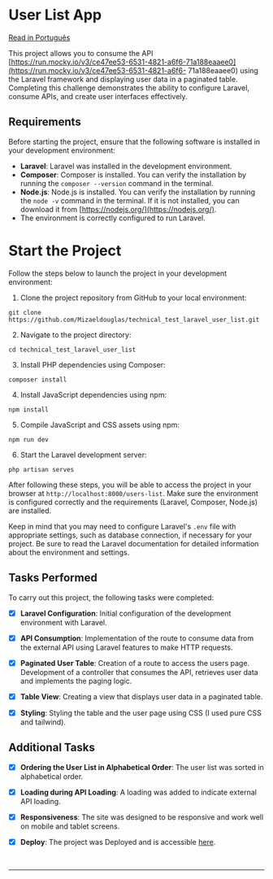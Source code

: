 # User List App
[Read in Português](README_PT.md)
<br>

This project allows you to consume the API [https://run.mocky.io/v3/ce47ee53-6531-4821-a6f6-71a188eaaee0](https://run.mocky.io/v3/ce47ee53-6531-4821-a6f6- 71a188eaaee0) using the Laravel framework and displaying user data in a paginated table. Completing this challenge demonstrates the ability to configure Laravel, consume APIs, and create user interfaces effectively.

## Requirements

Before starting the project, ensure that the following software is installed in your development environment:

- **Laravel**: Laravel was installed in the development environment.
- **Composer**: Composer is installed. You can verify the installation by running the `composer --version` command in the terminal.
- **Node.js**: Node.js is installed. You can verify the installation by running the `node -v` command in the terminal. If it is not installed, you can download it from [https://nodejs.org/](https://nodejs.org/).
- The environment is correctly configured to run Laravel.

# Start the Project

Follow the steps below to launch the project in your development environment:

1. Clone the project repository from GitHub to your local environment:
```
git clone https://github.com/Mizaeldouglas/technical_test_laravel_user_list.git
```

2. Navigate to the project directory:
```
cd technical_test_laravel_user_list
```

3. Install PHP dependencies using Composer:
```
composer install
```

4. Install JavaScript dependencies using npm:
```
npm install
```

5. Compile JavaScript and CSS assets using npm:
```
npm run dev
```

6. Start the Laravel development server:
```
php artisan serves
```

After following these steps, you will be able to access the project in your browser at `http://localhost:8000/users-list`. Make sure the environment is configured correctly and the requirements (Laravel, Composer, Node.js) are installed.

Keep in mind that you may need to configure Laravel's `.env` file with appropriate settings, such as database connection, if necessary for your project. Be sure to read the Laravel documentation for detailed information about the environment and settings.

## Tasks Performed

To carry out this project, the following tasks were completed:

- [x] **Laravel Configuration**: Initial configuration of the development environment with Laravel.

- [x] **API Consumption**: Implementation of the route to consume data from the external API using Laravel features to make HTTP requests.

- [x] **Paginated User Table**: Creation of a route to access the users page. Development of a controller that consumes the API, retrieves user data and implements the paging logic.

- [x] **Table View**: Creating a view that displays user data in a paginated table.

- [x] **Styling**: Styling the table and the user page using CSS (I used pure CSS and tailwind).

## Additional Tasks
- [x] **Ordering the User List in Alphabetical Order**: The user list was sorted in alphabetical order.

- [x] **Loading during API Loading**: A loading was added to indicate external API loading.

- [x] **Responsiveness**: The site was designed to be responsive and work well on mobile and tablet screens.

- [x] **Deploy**: The project was Deployed and is accessible [here](https://user-list.mizaeldouglas.com.br/users-list).

<br>
<hr>
<br>
